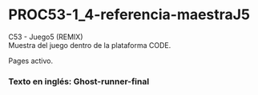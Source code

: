 # PROC53-1_4-referencia-maestraJ5
C53 - Juego5 (REMIX)  
Muestra del juego dentro de la plataforma CODE.  
  
Pages activo.  
  
### Texto en inglés: Ghost-runner-final
